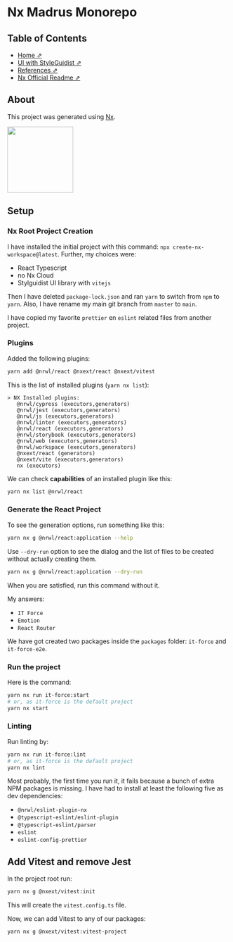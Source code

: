 # Nx Madrus Monorepo

## Table of Contents

- [Home ⇗](/)
- [UI with StyleGuidist ⇗](/ui.md)
- [References ⇗](/references.md)
- [Nx Official Readme ⇗](/nx-readme.md)

## About

This project was generated using [Nx](https://nx.dev).

<p style="text-align: left;">
  <img src="https://raw.githubusercontent.com/nrwl/nx/master/images/nx-logo.png" width="150">
</p>

## Setup

### Nx Root Project Creation

I have installed the initial project with this command: `npx create-nx-workspace@latest`. Further, my choices were:
- React Typescript
- no Nx Cloud
- Stylguidist UI library with `vitejs`

Then I have deleted `package-lock.json` and ran `yarn` to switch from `npm` to `yarn`. Also, I have rename my main git branch from `master` to `main`.

I have copied my favorite `prettier` en `eslint` related files from another project.

### Plugins

Added the following plugins:

```bash
yarn add @nrwl/react @nxext/react @nxext/vitest
```

This is the list of installed plugins (`yarn nx list`):

```text
> NX Installed plugins:
   @nrwl/cypress (executors,generators)
   @nrwl/jest (executors,generators)
   @nrwl/js (executors,generators)
   @nrwl/linter (executors,generators)
   @nrwl/react (executors,generators)
   @nrwl/storybook (executors,generators)
   @nrwl/web (executors,generators)
   @nrwl/workspace (executors,generators)
   @nxext/react (generators)
   @nxext/vite (executors,generators)
   nx (executors)
```

We can check __capabilities__ of an installed plugin like this:

```bash
yarn nx list @nrwl/react
```

### Generate the React Project

To see the generation options, run something like this:

```bash
yarn nx g @nrwl/react:application --help
```

Use `--dry-run` option to see the dialog and the list of files to be created without actually creating them.

```bash
yarn nx g @nrwl/react:application --dry-run
```

When you are satisfied, run this command without it.

My answers:

- `IT Force`
- `Emotion`
- `React Router`

We have got created two packages inside the `packages` folder: `it-force` and `it-force-e2e`.

### Run the project

Here is the command:

```bash
yarn nx run it-force:start
# or, as it-force is the default project
yarn nx start
```

### Linting

Run linting by:

```bash
yarn nx run it-force:lint
# or, as it-force is the default project
yarn nx lint
```

Most probably, the first time you run it, it fails because a bunch of extra NPM packages is missing. I have had to install at least the following five as dev dependencies:

- `@nrwl/eslint-plugin-nx`
- `@typescript-eslint/eslint-plugin`
- `@typescript-eslint/parser`
- `eslint`
- `eslint-config-prettier`

## Add Vitest and remove Jest

In the project root run:

```bash
yarn nx g @nxext/vitest:init
```

This will create the `vitest.config.ts` file.

Now, we can add Vitest to any of our packages:

```bash
yarn nx g @nxext/vitest:vitest-project
```
